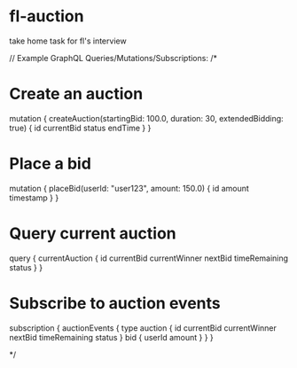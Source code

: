 # fl-auction
take home task for fl's interview

// Example GraphQL Queries/Mutations/Subscriptions:
/*

# Create an auction
mutation {
  createAuction(startingBid: 100.0, duration: 30, extendedBidding: true) {
    id
    currentBid
    status
    endTime
  }
}

# Place a bid
mutation {
  placeBid(userId: "user123", amount: 150.0) {
    id
    amount
    timestamp
  }
}

# Query current auction
query {
  currentAuction {
    id
    currentBid
    currentWinner
    nextBid
    timeRemaining
    status
  }
}

# Subscribe to auction events
subscription {
  auctionEvents {
    type
    auction {
      id
      currentBid
      currentWinner
      nextBid
      timeRemaining
      status
    }
    bid {
      userId
      amount
    }
  }
}

*/